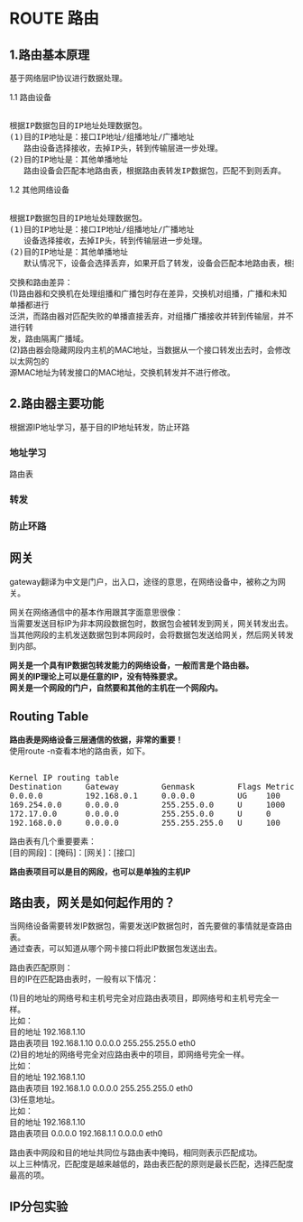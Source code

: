 # ROUTE 路由                 
      
## 1.路由基本原理      
基于网络层IP协议进行数据处理。        
      
1.1 路由设备    
<pre>  
根据IP数据包目的IP地址处理数据包。      
(1)目的IP地址是：接口IP地址/组播地址/广播地址      
   路由设备选择接收，去掉IP头，转到传输层进一步处理。      
(2)目的IP地址是：其他单播地址      
   路由设备会匹配本地路由表，根据路由表转发IP数据包，匹配不到则丢弃。     
</pre>  
    
1.2 其他网络设备    
<pre>  
根据IP数据包目的IP地址处理数据包。      
(1)目的IP地址是：接口IP地址/组播地址/广播地址      
   设备选择接收，去掉IP头，转到传输层进一步处理。      
(2)目的IP地址是：其他单播地址      
   默认情况下，设备会选择丢弃，如果开启了转发，设备会匹配本地路由表，根据路由表转发，匹配不到则丢弃。     
</pre>  
    
交换和路由差异：  
(1)路由器和交换机在处理组播和广播包时存在差异，交换机对组播，广播和未知单播都进行  
泛洪，而路由器对匹配失败的单播直接丢弃，对组播广播接收并转到传输层，并不进行转  
发，路由隔离广播域。  
(2)路由器会隐藏网段内主机的MAC地址，当数据从一个接口转发出去时，会修改以太网包的  
源MAC地址为转发接口的MAC地址，交换机转发并不进行修改。          
    
## 2.路由器主要功能        
根据源IP地址学习，基于目的IP地址转发，防止环路  
      
### 地址学习    
路由表    
    
### 转发    
    
### 防止环路    
        
## 网关        
gateway翻译为中文是门户，出入口，途径的意思，在网络设备中，被称之为网关。            
          
网关在网络通信中的基本作用跟其字面意思很像：            
当需要发送目标IP为非本网段数据包时，数据包会被转发到网关，网关转发出去。            
当其他网段的主机发送数据包到本网段时，会将数据包发送给网关，然后网关转发到内部。            
          
**网关是一个具有IP数据包转发能力的网络设备，一般而言是个路由器。**          
**网关的IP理论上可以是任意的IP，没有特殊要求。**          
**网关是一个网段的门户，自然要和其他的主机在一个网段内。**          
            
    
## Routing Table    
**路由表是网络设备三层通信的依据，非常的重要！**            
使用route -n查看本地的路由表，如下。            
<pre>          
Kernel IP routing table            
Destination     Gateway         Genmask         Flags Metric Ref    Use Iface            
0.0.0.0         192.168.0.1     0.0.0.0         UG    100    0        0 eno1            
169.254.0.0     0.0.0.0         255.255.0.0     U     1000   0        0 eno1            
172.17.0.0      0.0.0.0         255.255.0.0     U     0      0        0 docker0            
192.168.0.0     0.0.0.0         255.255.255.0   U     100    0        0 eno1            
</pre>          
            
路由表有几个重要要素：            
[目的网段]：[掩码]：[网关]：[接口]            
          
**路由表项目可以是目的网段，也可以是单独的主机IP**          
          
## 路由表，网关是如何起作用的？          
当网络设备需要转发IP数据包，需要发送IP数据包时，首先要做的事情就是查路由表。            
通过查表，可以知道从哪个网卡接口将此IP数据包发送出去。            
          
路由表匹配原则：          
目的IP在匹配路由表时，一般有以下情况：          
          
(1)目的地址的网络号和主机号完全对应路由表项目，即网络号和主机号完全一样。          
比如：          
   目的地址    192.168.1.10          
   路由表项目  192.168.1.10  0.0.0.0  255.255.255.0 eth0          
(2)目的地址的网络号完全对应路由表中的项目，即网络号完全一样。          
比如：          
   目的地址    192.168.1.10          
   路由表项目  192.168.1.0   0.0.0.0  255.255.255.0 eth0          
(3)任意地址。          
比如：          
   目的地址    192.168.1.10          
   路由表项目  0.0.0.0  192.168.1.1  0.0.0.0  eth0          
          
路由表中网段和目的地址共同位与路由表中掩码，相同则表示匹配成功。          
以上三种情况，匹配度是越来越低的，路由表匹配的原则是最长匹配，选择匹配度最高的项。          
        
        
## IP分包实验        

